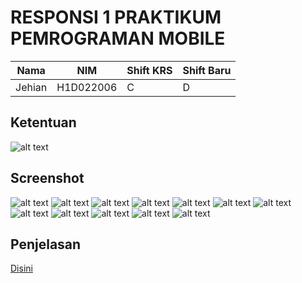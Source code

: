 # RESPONSI 1 PRAKTIKUM PEMROGRAMAN MOBILE

| Nama  | NIM       | Shift KRS | Shift Baru |
|-------|-----------|-----------|------------|
| Jehian | H1D022006 | C         | D          |

## Ketentuan

![alt text](docs/soal.png)

## Screenshot

![alt text](docs/regist.png)
![alt text](docs/!regist.png)
![alt text](docs/login.png)
![alt text](docs/!login.png)
![alt text](docs/home.png)
![alt text](docs/drawer.png)
![alt text](docs/tambah.png)
![alt text](docs/!tambah.png)
![alt text](docs/detail.png)
![alt text](docs/ubah.png)
![alt text](docs/!ubah.png)
![alt text](docs/delete.png)

## Penjelasan

<a href="https://github.com/send0moka/LabMobileResponsi1_Jehian_D/blob/main/docs/LabMobileResponsi1_Jehian_D.pdf">Disini</a>
